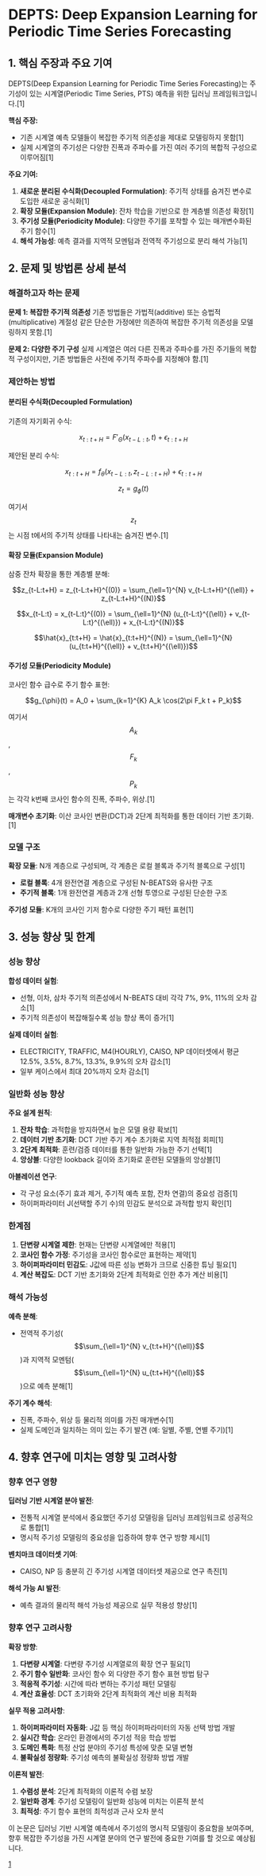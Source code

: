 # DEPTS: Deep Expansion Learning for Periodic Time Series Forecasting

## 1. 핵심 주장과 주요 기여

DEPTS(Deep Expansion Learning for Periodic Time Series Forecasting)는 주기성이 있는 시계열(Periodic Time Series, PTS) 예측을 위한 딥러닝 프레임워크입니다.[1]

**핵심 주장:**
- 기존 시계열 예측 모델들이 복잡한 주기적 의존성을 제대로 모델링하지 못함[1]
- 실제 시계열의 주기성은 다양한 진폭과 주파수를 가진 여러 주기의 복합적 구성으로 이루어짐[1]

**주요 기여:**
1. **새로운 분리된 수식화(Decoupled Formulation)**: 주기적 상태를 숨겨진 변수로 도입한 새로운 공식화[1]
2. **확장 모듈(Expansion Module)**: 잔차 학습을 기반으로 한 계층별 의존성 확장[1]
3. **주기성 모듈(Periodicity Module)**: 다양한 주기를 포착할 수 있는 매개변수화된 주기 함수[1]
4. **해석 가능성**: 예측 결과를 지역적 모멘텀과 전역적 주기성으로 분리 해석 가능[1]

## 2. 문제 및 방법론 상세 분석

### 해결하고자 하는 문제

**문제 1: 복잡한 주기적 의존성**
기존 방법들은 가법적(additive) 또는 승법적(multiplicative) 계절성 같은 단순한 가정에만 의존하여 복잡한 주기적 의존성을 모델링하지 못함.[1]

**문제 2: 다양한 주기 구성**
실제 시계열은 여러 다른 진폭과 주파수를 가진 주기들의 복합적 구성이지만, 기존 방법들은 사전에 주기적 주파수를 지정해야 함.[1]

### 제안하는 방법

#### 분리된 수식화(Decoupled Formulation)

기존의 자기회귀 수식:

$$x_{t:t+H} = F'_{\Theta}(x_{t-L:t}, t) + \epsilon_{t:t+H}$$

제안된 분리 수식:

$$x_{t:t+H} = f_{\theta}(x_{t-L:t}, z_{t-L:t+H}) + \epsilon_{t:t+H}$$

$$z_t = g_{\phi}(t)$$

여기서 $$z_t$$는 시점 t에서의 주기적 상태를 나타내는 숨겨진 변수.[1]

#### 확장 모듈(Expansion Module)

삼중 잔차 확장을 통한 계층별 분해:

$$z_{t-L:t+H} = z_{t-L:t+H}^{(0)} = \sum_{\ell=1}^{N} v_{t-L:t+H}^{(\ell)} + z_{t-L:t+H}^{(N)}$$

$$x_{t-L:t} = x_{t-L:t}^{(0)} = \sum_{\ell=1}^{N} (u_{t-L:t}^{(\ell)} + v_{t-L:t}^{(\ell)}) + x_{t-L:t}^{(N)}$$

$$\hat{x}_{t:t+H} = \hat{x}_{t:t+H}^{(N)} = \sum_{\ell=1}^{N} (u_{t:t+H}^{(\ell)} + v_{t:t+H}^{(\ell)})$$

#### 주기성 모듈(Periodicity Module)

코사인 함수 급수로 주기 함수 표현:

$$g_{\phi}(t) = A_0 + \sum_{k=1}^{K} A_k \cos(2\pi F_k t + P_k)$$

여기서 $$A_k$$, $$F_k$$, $$P_k$$는 각각 k번째 코사인 함수의 진폭, 주파수, 위상.[1]

**매개변수 초기화**: 이산 코사인 변환(DCT)과 2단계 최적화를 통한 데이터 기반 초기화.[1]

### 모델 구조

**확장 모듈**: N개 계층으로 구성되며, 각 계층은 로컬 블록과 주기적 블록으로 구성[1]
- **로컬 블록**: 4개 완전연결 계층으로 구성된 N-BEATS와 유사한 구조
- **주기적 블록**: 1개 완전연결 계층과 2개 선형 투영으로 구성된 단순한 구조

**주기성 모듈**: K개의 코사인 기저 함수로 다양한 주기 패턴 표현[1]

## 3. 성능 향상 및 한계

### 성능 향상

**합성 데이터 실험**: 
- 선형, 이차, 삼차 주기적 의존성에서 N-BEATS 대비 각각 7%, 9%, 11%의 오차 감소[1]
- 주기적 의존성이 복잡해질수록 성능 향상 폭이 증가[1]

**실제 데이터 실험**:
- ELECTRICITY, TRAFFIC, M4(HOURLY), CAISO, NP 데이터셋에서 평균 12.5%, 3.5%, 8.7%, 13.3%, 9.9%의 오차 감소[1]
- 일부 케이스에서 최대 20%까지 오차 감소[1]

### 일반화 성능 향상

**주요 설계 원칙**:
1. **잔차 학습**: 과적합을 방지하면서 높은 모델 용량 확보[1]
2. **데이터 기반 초기화**: DCT 기반 주기 계수 초기화로 지역 최적점 회피[1]
3. **2단계 최적화**: 훈련/검증 데이터를 통한 일반화 가능한 주기 선택[1]
4. **앙상블**: 다양한 lookback 길이와 초기화로 훈련된 모델들의 앙상블[1]

**아블레이션 연구**:
- 각 구성 요소(주기 효과 제거, 주기적 예측 포함, 잔차 연결)의 중요성 검증[1]
- 하이퍼파라미터 J(선택할 주기 수)의 민감도 분석으로 과적합 방지 확인[1]

### 한계점

1. **단변량 시계열 제한**: 현재는 단변량 시계열에만 적용[1]
2. **코사인 함수 가정**: 주기성을 코사인 함수로만 표현하는 제약[1]
3. **하이퍼파라미터 민감도**: J값에 따른 성능 변화가 크므로 신중한 튜닝 필요[1]
4. **계산 복잡도**: DCT 기반 초기화와 2단계 최적화로 인한 추가 계산 비용[1]

### 해석 가능성

**예측 분해**:
- 전역적 주기성($$\sum_{\ell=1}^{N} v_{t:t+H}^{(\ell)}$$)과 지역적 모멘텀($$\sum_{\ell=1}^{N} u_{t:t+H}^{(\ell)}$$)으로 예측 분해[1]

**주기 계수 해석**:
- 진폭, 주파수, 위상 등 물리적 의미를 가진 매개변수[1]
- 실제 도메인과 일치하는 의미 있는 주기 발견 (예: 일별, 주별, 연별 주기)[1]

## 4. 향후 연구에 미치는 영향 및 고려사항

### 향후 연구 영향

**딥러닝 기반 시계열 분야 발전**:
- 전통적 시계열 분석에서 중요했던 주기성 모델링을 딥러닝 프레임워크로 성공적으로 통합[1]
- 명시적 주기성 모델링의 중요성을 입증하여 향후 연구 방향 제시[1]

**벤치마크 데이터셋 기여**:
- CAISO, NP 등 충분히 긴 주기성 시계열 데이터셋 제공으로 연구 촉진[1]

**해석 가능 AI 발전**:
- 예측 결과의 물리적 해석 가능성 제공으로 실무 적용성 향상[1]

### 향후 연구 고려사항

**확장 방향**:
1. **다변량 시계열**: 다변량 주기성 시계열로의 확장 연구 필요[1]
2. **주기 함수 일반화**: 코사인 함수 외 다양한 주기 함수 표현 방법 탐구
3. **적응적 주기성**: 시간에 따라 변하는 주기성 패턴 모델링
4. **계산 효율성**: DCT 초기화와 2단계 최적화의 계산 비용 최적화

**실무 적용 고려사항**:
1. **하이퍼파라미터 자동화**: J값 등 핵심 하이퍼파라미터의 자동 선택 방법 개발
2. **실시간 학습**: 온라인 환경에서의 주기성 적응 학습 방법
3. **도메인 특화**: 특정 산업 분야의 주기성 특성에 맞춘 모델 변형
4. **불확실성 정량화**: 주기성 예측의 불확실성 정량화 방법 개발

**이론적 발전**:
1. **수렴성 분석**: 2단계 최적화의 이론적 수렴 보장
2. **일반화 경계**: 주기성 모델링이 일반화 성능에 미치는 이론적 분석
3. **최적성**: 주기 함수 표현의 최적성과 근사 오차 분석

이 논문은 딥러닝 기반 시계열 예측에서 주기성의 명시적 모델링이 중요함을 보여주며, 향후 복잡한 주기성을 가진 시계열 분야의 연구 발전에 중요한 기여를 할 것으로 예상됩니다.

[1](https://ppl-ai-file-upload.s3.amazonaws.com/web/direct-files/attachments/65988149/5de9a2b7-cbf6-4512-9c41-535d0821aeeb/2203.07681v1.pdf)
